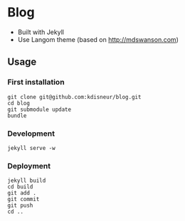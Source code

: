 # Blog

* Built with Jekyll
* Use Langom theme (based on http://mdswanson.com)

## Usage

### First installation

```shell
git clone git@github.com:kdisneur/blog.git
cd blog
git submodule update
bundle
```

### Development

```shell
jekyll serve -w
```

### Deployment

```shell
jekyll build
cd build
git add .
git commit
git push
cd ..
```
